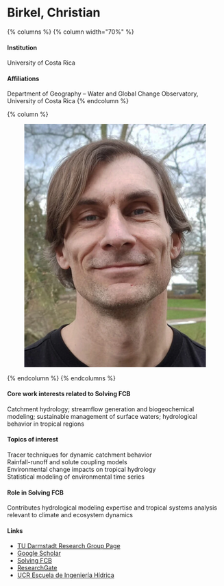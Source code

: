 # Birkel, Christian

{% columns %}
{% column width="70%" %}
#### Institution

University of Costa Rica

#### Affiliations

Department of Geography – Water and Global Change Observatory, University of Costa Rica
{% endcolumn %}

{% column %}
<figure><img src="https://raw.githubusercontent.com/Solving-FCB/docs/refs/heads/main/.img/birkel-c.webp" alt=""></figure>
{% endcolumn %}
{% endcolumns %}

#### Core work interests related to Solving FCB

Catchment hydrology; streamflow generation and biogeochemical modeling; sustainable management of surface waters; hydrological behavior in tropical regions

#### Topics of interest

Tracer techniques for dynamic catchment behavior\
Rainfall-runoff and solute coupling models\
Environmental change impacts on tropical hydrology\
Statistical modeling of environmental time series

#### Role in Solving FCB

Contributes hydrological modeling expertise and tropical systems analysis relevant to climate and ecosystem dynamics

#### Links

* [TU Darmstadt Research Group Page](https://www.23.chemie.tu-darmstadt.de/forschung_ak_birkel/prof_dr_christian_birkel/index.en.jsp)
* [Google Scholar](https://scholar.google.com/citations?user=Eiiw5Y8AAAAJ)
* [Solving FCB](https://solvingfcb.org/people/christian-birkel/)
* [ResearchGate](https://www.researchgate.net/profile/Christian-Birkel)
* [UCR Escuela de Ingeniería Hídrica](https://www.eih.ucr.ac.cr/personal/docentes/christian-birkel)
